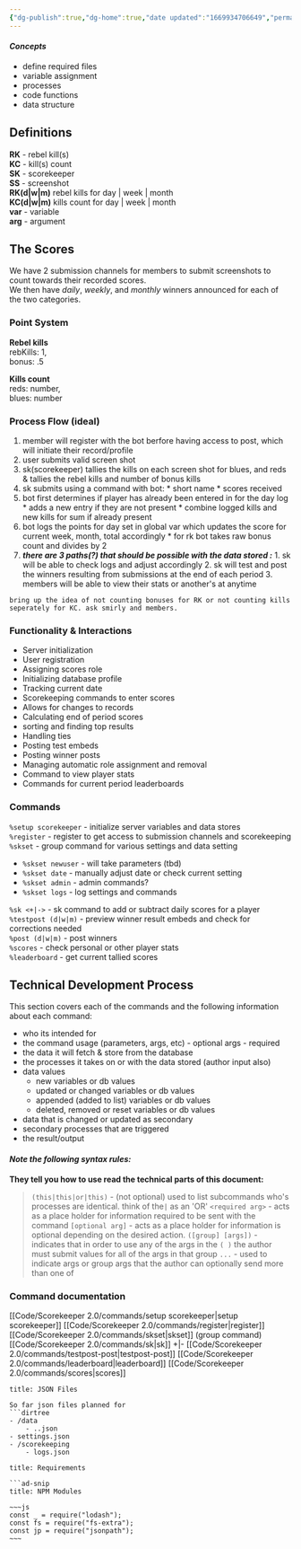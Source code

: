 ```yaml
---
{"dg-publish":true,"dg-home":true,"date updated":"1669934706649","permalink":"/code/scorekeeper-2-0/scorekeeping-functional-outline/","tags":"gardenEntry","dgPassFrontmatter":true}
---
```



#### *Concepts*

* define required files
* variable assignment
* processes
* code functions
* data structure

## Definitions

**RK** - rebel kill(s)\
**KC** - kill(s) count\
**SK** - scorekeeper\
**SS** - screenshot\
**RK(d|w|m)** rebel kills for day | week | month\
**KC(d|w|m)** kills count for day | week | month\
**var** - variable\
**arg** - argument

## The Scores

We have 2 submission channels for members to submit screenshots to count towards their recorded scores.\
We then have *daily*, *weekly*, and *monthly* winners announced for each of the two categories.

### Point System

**Rebel kills**\
rebKills: 1,\
bonus: .5

**Kills count**\
reds: number,\
blues: number

### Process Flow (ideal)

1. member will register with the bot berfore having access to post, which will initiate their record/profile
2. user submits valid screen shot
3. sk(scorekeeper) tallies the kills on each screen shot for blues, and reds & tallies the rebel kills and number of bonus kills
4. sk submits using a command with bot:
		* short name
		* scores received
5. bot first determines if player has already been entered in for the day log
		* adds a new entry if they are not present
		* combine logged kills and new kills for sum if already present
6. bot logs the points for day set in global var which updates the score for current week, month, total accordingly
		* for rk bot takes raw bonus count and divides by 2
7. ***there are 3 paths(?) that should be possible with the data stored :***
		1. sk will be able to check logs and adjust accordingly
		2. sk will test and post the winners resulting from submissions at the end of each period
		3. members will be able to view their stats or another's at anytime

```ad-idea
bring up the idea of not counting bonuses for RK or not counting kills seperately for KC. ask smirly and members.
```

### Functionality & Interactions

* Server initialization
* User registration
* Assigning scores role
* Initializing database profile
* Tracking current date
* Scorekeeping commands to enter scores
* Allows for changes to records
* Calculating end of period scores
* sorting and finding top results
* Handling ties
* Posting test embeds
* Posting winner posts
* Managing automatic role assignment and removal
* Command to view player stats
* Commands for current period leaderboards

### Commands

`%setup scorekeeper` - initialize server variables and data stores\
`%register` - register to get access to submission channels and scorekeeping\
`%skset` - group command for various settings and data setting

* `%skset newuser` - will take parameters (tbd)
* `%skset date` - manually adjust date or check current setting
* `%skset admin` - admin commands?
* `%skset logs` - log settings and commands

`%sk <+|->` - sk command to add or subtract daily scores for a player\
`%testpost (d|w|m)` - preview winner result embeds and check for corrections needed\
`%post (d|w|m)` - post winners\
`%scores` - check personal or other player stats\
`%leaderboard` - get current tallied scores

## Technical Development Process


This section covers each of the commands and the following information about each command:
- who its intended for
- the command usage (parameters, args, etc)
		- optional args
		- required
- the data it will fetch & store from the database
- the processes it takes on or with the data stored (author input also)
- data values
	- new variables or db values
	- updated or changed variables or db values
	- appended (added to list) variables or db values
	- deleted, removed or reset variables or db values
- data that is changed or updated as secondary
- secondary processes that are triggered
- the result/output

#### *Note the following syntax rules:*
**They tell you how to use read the technical parts of this document:**
> `(this|this|or|this)` - (not optional) used to list subcommands who's processes are identical. think of the`|` as an 'OR' 
> `<required arg>` - acts as a place holder for information required to be sent with the command
> `[optional arg]` - acts as a place holder for information is optional depending on the desired action.
> `([group] [args])` - indicates that in order to use any of the args in the `( )` the author must submit values for all of the args in that group
> `...` - used to indicate args or group args that the author can optionally send more than one of

### Command documentation

 [[Code/Scorekeeper 2.0/commands/setup scorekeeper\|setup scorekeeper]]
 [[Code/Scorekeeper 2.0/commands/register\|register]]
 [[Code/Scorekeeper 2.0/commands/skset\|skset]] (group command)
 [[Code/Scorekeeper 2.0/commands/sk\|sk]] +|-
 [[Code/Scorekeeper 2.0/commands/testpost-post\|testpost-post]]
 [[Code/Scorekeeper 2.0/commands/leaderboard\|leaderboard]]
 [[Code/Scorekeeper 2.0/commands/scores\|scores]]






```ad-summary
title: JSON Files

So far json files planned for
```dirtree
- /data
	- ..json
- settings.json
- /scorekeeping
	- logs.json
```



```ad-codenote
title: Requirements

```ad-snip
title: NPM Modules

~~~js
const _ = require("lodash");
const fs = require("fs-extra");
const jp = require("jsonpath");
~~~
```
